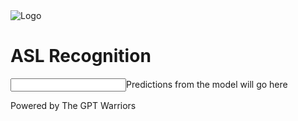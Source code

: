 <body>
  <div class="container">
    <div class="header">
      <img src="https://github.com/The-GPT-Warriors/ai-front/assets/109186517/8f289636-ccc8-402f-9bf0-1f466ef96436" alt="Logo" class="logo">
      <h1 class="title">ASL Recognition</h1>
    </div>
    <div class="main">
      <div class="camera"></div>
      <input class="text">Predictions from the model will go here</input>
    </div>
    <div class="footer">
      <p class="footer-text">Powered by The GPT Warriors</p>
    </div>
  </div>
  <script>
    const video = document.createElement('video');
    const constraints = {
      video: true
    };
    navigator.mediaDevices.getUserMedia(constraints)
      .then((stream) => {
        video.srcObject = stream;
        video.onloadedmetadata = () => {
          video.play();
        };
        document.querySelector('.camera').appendChild(video);
      })
      .catch((err) => {
        console.log(err);
      });
  </script>
</body>
